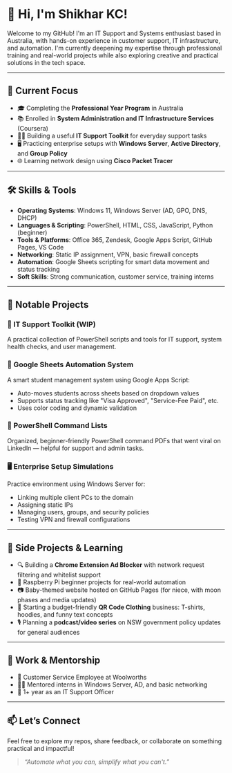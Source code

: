 # 👋 Hi, I'm Shikhar KC!

Welcome to my GitHub! I'm an IT Support and Systems enthusiast based in Australia, with hands-on experience in customer support, IT infrastructure, and automation. I'm currently deepening my expertise through professional training and real-world projects while also exploring creative and practical solutions in the tech space.

---

## 💼 Current Focus

- 🎓 Completing the **Professional Year Program** in Australia  
- 📚 Enrolled in **System Administration and IT Infrastructure Services** (Coursera)  
- 👨‍💻 Building a useful **IT Support Toolkit** for everyday support tasks  
- 🖥️ Practicing enterprise setups with **Windows Server**, **Active Directory**, and **Group Policy**  
- 🌐 Learning network design using **Cisco Packet Tracer**

---

## 🛠️ Skills & Tools

- **Operating Systems**: Windows 11, Windows Server (AD, GPO, DNS, DHCP)
- **Languages & Scripting**: PowerShell, HTML, CSS, JavaScript, Python (beginner)
- **Tools & Platforms**: Office 365, Zendesk, Google Apps Script, GitHub Pages, VS Code  
- **Networking**: Static IP assignment, VPN, basic firewall concepts  
- **Automation**: Google Sheets scripting for smart data movement and status tracking  
- **Soft Skills**: Strong communication, customer service, training interns

---

## 📌 Notable Projects

### 🧰 IT Support Toolkit (WIP)
A practical collection of PowerShell scripts and tools for IT support, system health checks, and user management.

### 🧾 Google Sheets Automation System
A smart student management system using Google Apps Script:
- Auto-moves students across sheets based on dropdown values  
- Supports status tracking like "Visa Approved", "Service-Fee Paid", etc.  
- Uses color coding and dynamic validation

### 📑 PowerShell Command Lists
Organized, beginner-friendly PowerShell command PDFs that went viral on LinkedIn — helpful for support and admin tasks.

### 🖥️ Enterprise Setup Simulations
Practice environment using Windows Server for:
- Linking multiple client PCs to the domain  
- Assigning static IPs  
- Managing users, groups, and security policies  
- Testing VPN and firewall configurations

---

## 🔧 Side Projects & Learning

- 🔍 Building a **Chrome Extension Ad Blocker** with network request filtering and whitelist support  
- 📡 Raspberry Pi beginner projects for real-world automation  
- 📷 Baby-themed website hosted on GitHub Pages (for niece, with moon phases and media updates)  
- 👕 Starting a budget-friendly **QR Code Clothing** business: T-shirts, hoodies, and funny text concepts  
- 🎙️ Planning a **podcast/video series** on NSW government policy updates for general audiences

---

## 💬 Work & Mentorship

- 🛒 Customer Service Employee at Woolworths  
- 🧑‍🏫 Mentored interns in Windows Server, AD, and basic networking  
- 🤝 1+ year as an IT Support Officer

---

## 📫 Let’s Connect

Feel free to explore my repos, share feedback, or collaborate on something practical and impactful!

> *“Automate what you can, simplify what you can't.”*
